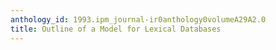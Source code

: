```yaml
---
anthology_id: 1993.ipm_journal-ir0anthology0volumeA29A2.0
title: Outline of a Model for Lexical Databases
---
```

